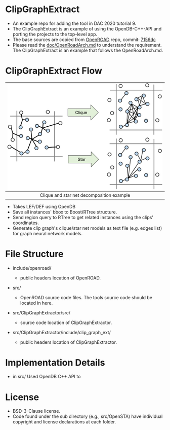 # ClipGraphExtract
- An example repo for adding the tool in DAC 2020 tutorial 9.
- The ClipGraphExtract is an example of using the OpenDB-C++-API and porting the projects to the top-level app.
- The base sources are copied from [OpenROAD](https://github.com/The-OpenROAD-Project/OpenROAD) repo, commit: [7156dc](https://github.com/The-OpenROAD-Project/OpenROAD/commit/7156dc41b0be75e9090b456103a2a1510913a4d2)
- Please read the [doc/OpenRoadArch.md](https://github.com/The-OpenROAD-Project/OpenROAD/blob/master/doc/OpenRoadArch.md) to understand the requirement. The ClipGraphExtract is an  example that follows the OpenRoadArch.md.

# ClipGraphExtract Flow
| <img src="/doc/clique-star.png" width=600px> |
|:--:|
| Clique and star net decomposition example |
- Takes LEF/DEF using OpenDB
- Save all instances' bbox to Boost/RTree structure. 
- Send region query to RTree to get related instances using the clips' coordinates.
- Generate clip graph's clique/star net models as text file (e.g. edges list) for graph neural network models.

# File Structure
-  include/openroad/  
    - public headers location of OpenROAD.

- src/ 
    - OpenROAD source code files. The tools source code should be located in here. 
  
- src/ClipGraphExtractor/src/  
    - source code location of ClipGraphExtractor.
  
- src/ClipGraphExtractor/include/clip_graph_ext/  
    - public headers location of ClipGraphExtractor.
  

# Implementation Details
- in src/
Used OpenDB C++ API to 



# License
- BSD-3-Clause license. 
- Code found under the sub directory (e.g., src/OpenSTA) have individual copyright and license declarations at each folder.

